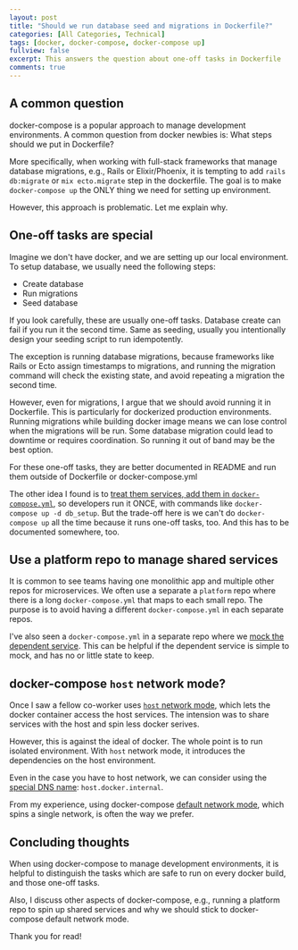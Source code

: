 ```yaml
---
layout: post
title: "Should we run database seed and migrations in Dockerfile?"
categories: [All Categories, Technical]
tags: [docker, docker-compose, docker-compose up]
fullview: false
excerpt: This answers the question about one-off tasks in Dockerfile
comments: true
---
```


## A common question

docker-compose is a popular approach to manage development environments. A common question from docker newbies is: What steps should we put in Dockerfile?

More specifically, when working with full-stack frameworks that manage database migrations, e.g., Rails or Elixir/Phoenix, it is tempting to add `rails db:migrate` or `mix ecto.migrate` step in the dockerfile. The goal is to make `docker-compose up` the ONLY thing we need for setting up environment.

However, this approach is problematic. Let me explain why.

## One-off tasks are special
Imagine we don't have docker, and we are setting up our local environment. To setup database, we usually need the following steps:

- Create database
- Run migrations
- Seed database

If you look carefully, these are usually one-off tasks. Database create can fail if you run it the second time. Same as seeding, usually you intentionally design your seeding script to run idempotently.

The exception is running database migrations, because frameworks like Rails or Ecto assign timestamps to migrations, and running the migration command will check the existing state, and avoid repeating a migration the second time.

However, even for migrations, I argue that we should avoid running it in Dockerfile. This is particularly for dockerized production environments. Running migrations while building docker image means we can lose control when the migrations will be run. Some database migration could lead to downtime or requires coordination. So running it out of band may be the best option.

For these one-off tasks, they are better documented in README and run them outside of Dockerfile or docker-compose.yml

The other idea I found is to [treat them services, add them in `docker-compose.yml`](https://phauer.com/2018/local-development-docker-compose-seeding-stubs/), so developers run it ONCE, with commands like `docker-compose up -d db_setup`. But the trade-off here is we can't do `docker-compose up` all the time because it runs one-off tasks, too. And this has to be documented somewhere, too.

## Use a platform repo to manage shared services
It is common to see teams having one monolithic app and multiple other repos for microservices. We often use a separate a `platform` repo where there is a long `docker-compose.yml` that maps to each small repo. The purpose is to avoid having a different `docker-compose.yml` in each separate repos.

I've also seen a `docker-compose.yml` in a separate repo where we [mock the dependent service](https://phauer.com/2018/local-development-docker-compose-seeding-stubs/). This can be helpful if the dependent service is simple to mock, and has no or little state to keep.

## docker-compose `host` network mode?
Once I saw a fellow co-worker uses [`host` network mode](https://docs.docker.com/network/host/), which lets the docker container access the host services. The intension was to share services with the host and spin less docker serives. 

However, this is against the ideal of docker. The whole point is to run isolated environment. With `host` network mode, it introduces the dependencies on the host environment. 

Even in the case you have to host network, we can consider using the [special DNS name](https://docs.docker.com/docker-for-mac/networking/#use-cases-and-workarounds): `host.docker.internal`.

From my experience, using docker-compose [default network mode](https://docs.docker.com/compose/networking/), which spins a single network, is often the way we prefer.

## Concluding thoughts

When using docker-compose to manage development environments, it is helpful to distinguish the tasks which are safe to run on every docker build, and those one-off tasks.

Also, I discuss other aspects of docker-compose, e.g., running a platform repo to spin up shared services and why we should stick to docker-compose default network mode.

Thank you for read!